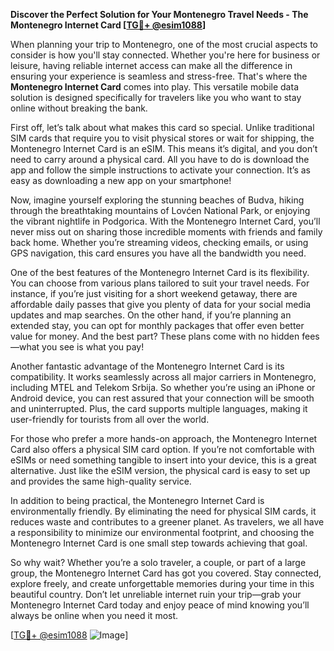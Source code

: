 **Discover the Perfect Solution for Your Montenegro Travel Needs - The Montenegro Internet Card [[TG💪+ @esim1088](https://t.me/s/esim1088)]**

When planning your trip to Montenegro, one of the most crucial aspects to consider is how you'll stay connected. Whether you're here for business or leisure, having reliable internet access can make all the difference in ensuring your experience is seamless and stress-free. That's where the **Montenegro Internet Card** comes into play. This versatile mobile data solution is designed specifically for travelers like you who want to stay online without breaking the bank.

First off, let’s talk about what makes this card so special. Unlike traditional SIM cards that require you to visit physical stores or wait for shipping, the Montenegro Internet Card is an eSIM. This means it’s digital, and you don’t need to carry around a physical card. All you have to do is download the app and follow the simple instructions to activate your connection. It’s as easy as downloading a new app on your smartphone! 

Now, imagine yourself exploring the stunning beaches of Budva, hiking through the breathtaking mountains of Lovćen National Park, or enjoying the vibrant nightlife in Podgorica. With the Montenegro Internet Card, you’ll never miss out on sharing those incredible moments with friends and family back home. Whether you’re streaming videos, checking emails, or using GPS navigation, this card ensures you have all the bandwidth you need.

One of the best features of the Montenegro Internet Card is its flexibility. You can choose from various plans tailored to suit your travel needs. For instance, if you’re just visiting for a short weekend getaway, there are affordable daily passes that give you plenty of data for your social media updates and map searches. On the other hand, if you’re planning an extended stay, you can opt for monthly packages that offer even better value for money. And the best part? These plans come with no hidden fees—what you see is what you pay!

Another fantastic advantage of the Montenegro Internet Card is its compatibility. It works seamlessly across all major carriers in Montenegro, including MTEL and Telekom Srbija. So whether you’re using an iPhone or Android device, you can rest assured that your connection will be smooth and uninterrupted. Plus, the card supports multiple languages, making it user-friendly for tourists from all over the world.

For those who prefer a more hands-on approach, the Montenegro Internet Card also offers a physical SIM card option. If you’re not comfortable with eSIMs or need something tangible to insert into your device, this is a great alternative. Just like the eSIM version, the physical card is easy to set up and provides the same high-quality service.

In addition to being practical, the Montenegro Internet Card is environmentally friendly. By eliminating the need for physical SIM cards, it reduces waste and contributes to a greener planet. As travelers, we all have a responsibility to minimize our environmental footprint, and choosing the Montenegro Internet Card is one small step towards achieving that goal.

So why wait? Whether you’re a solo traveler, a couple, or part of a large group, the Montenegro Internet Card has got you covered. Stay connected, explore freely, and create unforgettable memories during your time in this beautiful country. Don’t let unreliable internet ruin your trip—grab your Montenegro Internet Card today and enjoy peace of mind knowing you’ll always be online when you need it most.

[[TG💪+ @esim1088](https://t.me/s/esim1088) ![Image](https://i.postimg.cc/Y0z9fWf4/image.png)]